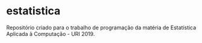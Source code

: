 # estatistica
Repositório criado para o trabalho de programação da matéria de Estatística Aplicada à Computação - URI 2019.

